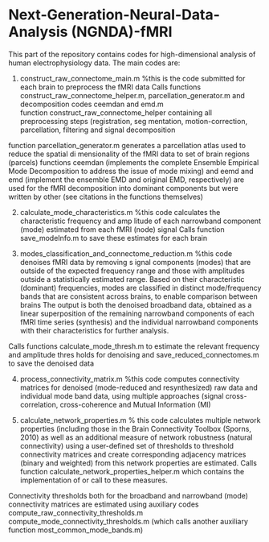 # Next-Generation-Neural-Data-Analysis (NGNDA)-fMRI
This part of the repository contains codes for high-dimensional analysis of human electrophysiology data.
The main codes are:

1. construct_raw_connectome_main.m %this is the code submitted for each brain to preprocess the fMRI data
Calls functions construct_raw_connectome_helper.m, parcellation_generator.m and decomposition 
codes ceemdan and emd.m  
function construct_raw_connectome_helper containing all preprocessing steps (registration, seg
mentation, motion-correction, parcellation, filtering and signal decomposition

function parcellation_generator.m generates a parcellation atlas used to reduce the spatial di
mensionality of the fMRI data to set of brain regions (parcels)
functions ceemdan (implements the complete Ensemble Empirical Mode Decomposition to address the issue of mode mixing) 
and eemd and emd (implement the ensemble EMD and original EMD, respectively) are used for the fMRI decomposition into dominant components 
but were written by other (see citations in the functions themselves)

2. calculate_mode_characteristics.m %this code calculates the characteristic frequency and amp
litude of each narrowband component (mode) estimated from each fMRI (node) signal
Calls function save_modeInfo.m to save these estimates for each brain

3. modes_classification_and_connectome_reduction.m %this code denoises fMRI data by removing s
ignal components (modes) that are outside of the expected frequency range and those with amplitudes outside a statistically estimated range.
Based on their characteristic (dominant) frequencies, modes are classified in distinct mode/frequency bands that are consistent across brains, 
to enable comparison between brains
The output is both the denoised broadband data, obtained as a linear superposition of the remaining narrowband components of each fMRI time series 
(synthesis) and the individual narrowband components with their characteristics for further analysis.

Calls functions calculate_mode_thresh.m to estimate the relevant frequency and amplitude thres
holds for denoising and save_reduced_connectomes.m to save the denoised data

4. process_connectivity_matrix.m %this code computes connectivity matrices for denoised (mode-reduced and resynthesized) 
raw data and individual mode band data, using multiple approaches (signal cross-correlation, cross-coherence and Mutual Information (MI)

5. calculate_network_properties.m % this code calculates multiple network properties (including those in the Brain Connectivity Toolbox (Sporns, 2010) 
as well as an additional measure of network robustness (natural connectivity) using a user-defined set of thresholds to threshold connectivity 
matrices and create corresponding adjacency matrices (binary and weighted) from this network properties are estimated.
Calls function calculate_network_properties_helper.m which contains the implementation of or call to these measures.

Connectivity thresholds both for the broadband and narrowband (mode) connectivity matrices are
 estimated using auxiliary codes
compute_raw_connectivity_thresholds.m 
compute_mode_connectivity_thresholds.m (which calls another auxiliary function most_common_mode_bands.m)





